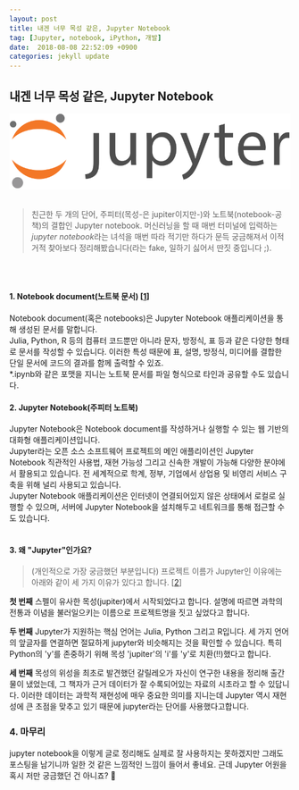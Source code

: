 ```yaml
---
layout: post
title: 내겐 너무 목성 같은, Jupyter Notebook
tag: [Jupyter, notebook, iPython, 개발]
date:  2018-08-08 22:52:09 +0900  
categories: jekyll update
---
```


## 내겐 너무 목성 같은, Jupyter Notebook
![](/assets/imgs/180808/image1.png)    
<br />

> 친근한 두 개의 단어, 주피터(목성-은 jupiter이지만-)와 노트북(notebook-공책)의 결합인 Jupyter notebook. 머신러닝을 할 때 매번 터미널에 입력하는 *jupyter notebook*라는 녀석을 매번 따라 적기만 하다가 문득 궁금해져서 이적거적 찾아보다 정리해봤습니다(라는 fake, 일하기 싫어서 딴짓 중입니다 ;).
<br />
<br />

#### 1. Notebook document(노트북 문서) [[1]]
Notebook document(혹은 notebooks)은 Jupyter Notebook 애플리케이션을 통해 생성된 문서를 말합니다.  
Julia, Python, R 등의 컴퓨터 코드뿐만 아니라 문자, 방정식, 표 등과 같은 다양한 형태로 문서를 작성할 수 있습니다. 이러한 특성 때문에 표, 설명, 방정식, 미디어를 결합한 단일 문서에 코드의 결과를 함께 출력할 수 있죠.  
 \*.ipynb와 같은 포맷을 지니는 노트북 문서를 파일 형식으로 타인과 공유할 수도 있습니다.
<br />

#### 2. Jupyter Notebook(주피터 노트북)
Jupyter Notebook은 Notebook document를 작성하거나 실행할 수 있는 웹 기반의 대화형 애플리케이션입니다.   
Jupyter라는 오픈 소스 소프트웨어 프로젝트의 메인 애플리이션인 Jupyter Notebook 직관적인 사용법, 재현 가능성 그리고 신속한 개발이 가능해 다양한 분야에서 활용되고 있습니다. 전 세계적으로 학계, 정부, 기업에서 상업용 및 비영리 서비스 구축을 위해 널리 사용되고 있습니다.  
Jupyter Notebook 애플리케이션은 인터넷이 연결되어있지 않은 상태에서 로컬로 실행할 수 있으며, 서버에 Jupyter Notebook을 설치해두고 네트워크를 통해 접근할 수도 있습니다.  
<br />

#### 3. 왜 "Jupyter"인가요?
> (개인적으로 가장 궁금했던 부분입니다) 프로젝트 이름가 Jupyter인 이유에는 아래와 같이 세 가지 이유가 있다고 합니다. [[2]]

**첫 번째** 스펠이 유사한 목성(jupiter)에서 시작되었다고 합니다. 설명에 따르면 과학의 전통과 이념을 불러일으키는 이름으로 프로젝트명을 짓고 싶었다고 합니다.

**두 번째** Jupyter가 지원하는 핵심 언어는 Julia, Python 그리고 R입니다. 세 가지 언어의 앞글자를 연결하면 절묘하게 jupyter와 비슷해지는 것을 확인할 수 있습니다. 특히 Python의 'y'를 존중하기 위해 목성 'jupiter'의 'i'를 'y'로 치환(!!)했다고 합니다.

**세 번째** 목성의 위성을 최초로 발견했던 갈릴레오가 자신이 연구한 내용을 정리해 출간물이 냈었는데, 그 책자가 근거 데이터가 잘 수록되어있는 자료의 시초라고 할 수 있답니다. 이러한 데이터는 과학적 재현성에 매우 중요한 의미를 지니는데 Jupyter 역시 재현성에 큰 초점을 맞추고 있기 때문에 jupyter라는 단어를 사용했다고합니다.
<br />

### 4. 마무리 
jupyter notebook을 이렇게 글로 정리해도 실제로 잘 사용하지는 못하겠지만 그래도 포스팅을 남기니까 일한 것 같은 느낌적인 느낌이 들어서 좋네요. 근데 Jupyter 어원을 혹시 저만 궁금했던 건 아니죠? 🤭 

[1]:http://jupyter-notebook.readthedocs.io/en/stable/examples/Notebook/What%20is%20the%20Jupyter%20Notebook.html#Introduction
[2]:https://github.com/jupyter/design/wiki/Jupyter-Logo